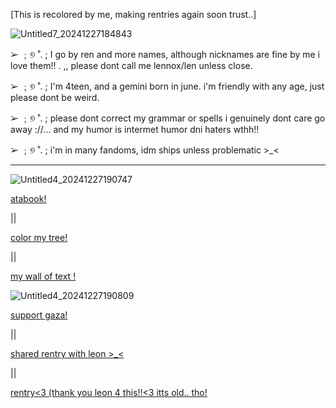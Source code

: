 

[This is recolored by me, making rentries again soon trust..]

![Untitled7_20241227184843](https://github.com/user-attachments/assets/5b921983-c920-440b-a9a5-2ee6a922818d)

➢ ﹔୭ ˚. ; I go by ren and more names, although nicknames are fine by me i love them!! . ,, please dont call me lennox/len unless close.

➢ ﹔୭ ˚. ; I'm 4teen, and a gemini born in june. i'm friendly with any age, just please dont be weird.

➢ ﹔୭ ˚. ; please dont correct my grammar or spells i genuinely dont care go away ://... and my humor is intermet humor dni haters wthh!!

➢ ﹔୭ ˚. ; i'm in many fandoms, idm ships unless problematic >_<



---



![Untitled4_20241227190747](https://github.com/user-attachments/assets/bc40ab1c-040d-4ed2-bee9-140f37349ed4)




 [atabook!](https://callmeyourangel.atabook.org/)
 
|| 

[color my tree!](https://colormytree.me/2024/01JEB5ERZQF90G9505BHQZKS9S)

||

[my wall of text !](https://walloftext.co/gay-men-at-your-area)


![Untitled4_20241227190809](https://github.com/user-attachments/assets/ca4eaffc-25cb-441d-bfaa-fb3dd98a346f)


[support gaza!](https://rentry.co/hearts4gaza)

||

[shared rentry with leon >_<](https://rentry.co/sharedbetweengays)

||

[rentry<3 (thank you leon 4 this!!<3 itts old.. tho!](https://rentry.co/kai-angel)
